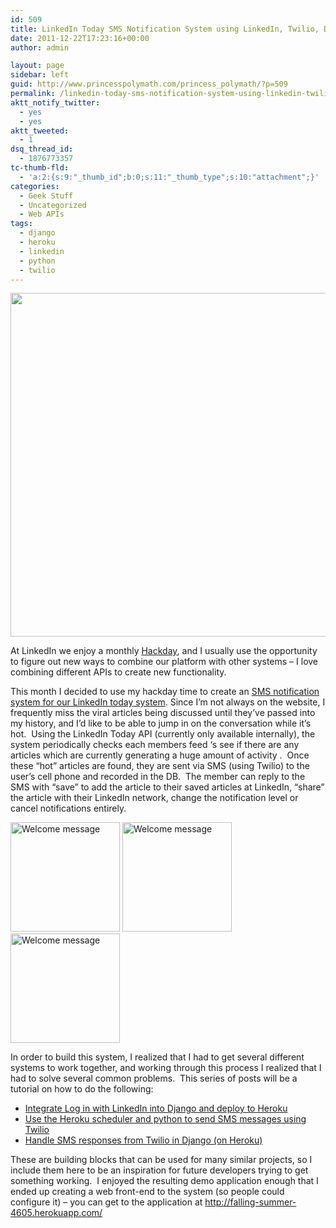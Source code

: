 ```yaml
---
id: 509
title: LinkedIn Today SMS Notification System using LinkedIn, Twilio, Django and Heroku
date: 2011-12-22T17:23:16+00:00
author: admin

layout: page
sidebar: left
guid: http://www.princesspolymath.com/princess_polymath/?p=509
permalink: /linkedin-today-sms-notification-system-using-linkedin-twilio-django-and-heroku.html
aktt_notify_twitter:
  - yes
  - yes
aktt_tweeted:
  - 1
dsq_thread_id:
  - 1876773357
tc-thumb-fld:
  - 'a:2:{s:9:"_thumb_id";b:0;s:11:"_thumb_type";s:10:"attachment";}'
categories:
  - Geek Stuff
  - Uncategorized
  - Web APIs
tags:
  - django
  - heroku
  - linkedin
  - python
  - twilio
---
```

[<img width=550 src="http://www.princesspolymath.com/princess\_polymath/wp-content/uploads/2011/12/today\_screenshot.png" class="grouped_elements" rel="tc-fancybox-group509">](http://falling-summer-4605.herokuapp.com/)
  
At LinkedIn we enjoy a monthly [Hackday](http://blog.linkedin.com/2011/06/09/10-ways-to-make-hackdays-work/ "Hackday"), and I usually use the opportunity to figure out new ways to combine our platform with other systems &#8211; I love combining different APIs to create new functionality.

This month I decided to use my hackday time to create an [SMS notification system for our LinkedIn today system](http://falling-summer-4605.herokuapp.com/). Since I&#8217;m not always on the website, I frequently miss the viral articles being discussed until they&#8217;ve passed into my history, and I&#8217;d like to be able to jump in on the conversation while it&#8217;s hot.  Using the LinkedIn Today API (currently only available internally), the system periodically checks each members feed &#8216;s see if there are any articles which are currently generating a huge amount of activity .  Once these &#8220;hot&#8221; articles are found, they are sent via SMS (using Twilio) to the user&#8217;s cell phone and recorded in the DB.  The member can reply to the SMS with &#8220;save&#8221; to add the article to their saved articles at LinkedIn, &#8220;share&#8221; the article with their LinkedIn network, change the notification level or cancel notifications entirely.
  
<img width=175 src="http://www.princesspolymath.com/princess\_polymath/wp-content/uploads/2011/12/IMG\_0239.jpg" alt="Welcome message" /> <img width=175 src="http://www.princesspolymath.com/princess\_polymath/wp-content/uploads/2011/12/IMG\_0238.jpg" alt="Welcome message" /> <img width=175 src="http://www.princesspolymath.com/princess\_polymath/wp-content/uploads/2011/12/IMG\_0237.jpg" alt="Welcome message" />
  
In order to build this system, I realized that I had to get several different systems to work together, and working through this process I realized that I had to solve several common problems.  This series of posts will be a tutorial on how to do the following:

  * [Integrate Log in with LinkedIn into Django and deploy to Heroku](http://www.princesspolymath.com/princess_polymath/?p=511)
  * [Use the Heroku scheduler and python to send SMS messages using Twilio](http://www.princesspolymath.com/princess_polymath/?p=521)
  * [Handle SMS responses from Twilio in Django (on Heroku)](http://www.princesspolymath.com/princess_polymath/?p=531)

<div>
  These are building blocks that can be used for many similar projects, so I include them here to be an inspiration for future developers trying to get something working.  I enjoyed the resulting demo application enough that I ended up creating a web front-end to the system (so people could configure it) &#8211; you can get to the application at <a href="http://falling-summer-4605.herokuapp.com/">http://falling-summer-4605.herokuapp.com/</a>
</div>